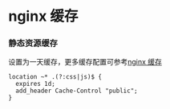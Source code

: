 # nginx 缓存


### 静态资源缓存

设置为一天缓存，更多缓存配置可参考[nginx 缓存](https://z.wiki/tech/nginx-cache.html)

```
location ~* .(?:css|js)$ {
  expires 1d;
  add_header Cache-Control "public";
}
```
